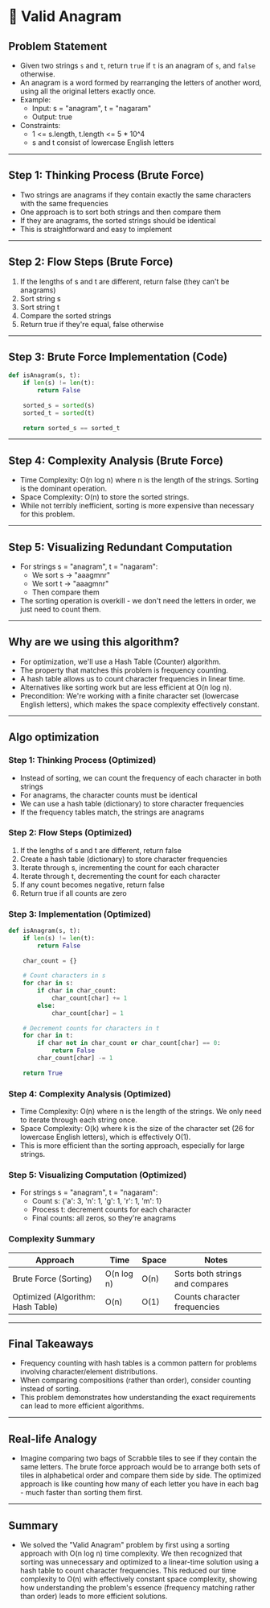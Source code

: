 # 📝 Valid Anagram

## **Problem Statement**

* Given two strings `s` and `t`, return `true` if `t` is an anagram of `s`, and `false` otherwise.
* An anagram is a word formed by rearranging the letters of another word, using all the original letters exactly once.
* Example:
  * Input: s = "anagram", t = "nagaram"
  * Output: true
* Constraints:
  * 1 <= s.length, t.length <= 5 * 10^4
  * s and t consist of lowercase English letters

---

## **Step 1: Thinking Process (Brute Force)**

* Two strings are anagrams if they contain exactly the same characters with the same frequencies
* One approach is to sort both strings and then compare them
* If they are anagrams, the sorted strings should be identical
* This is straightforward and easy to implement

---

## **Step 2: Flow Steps (Brute Force)**

1. If the lengths of s and t are different, return false (they can't be anagrams)
2. Sort string s
3. Sort string t
4. Compare the sorted strings
5. Return true if they're equal, false otherwise

---

## **Step 3: Brute Force Implementation (Code)**

```python
def isAnagram(s, t):
    if len(s) != len(t):
        return False
    
    sorted_s = sorted(s)
    sorted_t = sorted(t)
    
    return sorted_s == sorted_t
```

---

## **Step 4: Complexity Analysis (Brute Force)**

* Time Complexity: O(n log n) where n is the length of the strings. Sorting is the dominant operation.
* Space Complexity: O(n) to store the sorted strings.
* While not terribly inefficient, sorting is more expensive than necessary for this problem.

---

## **Step 5: Visualizing Redundant Computation**

* For strings s = "anagram", t = "nagaram":
  * We sort s → "aaagmnr"
  * We sort t → "aaagmnr"
  * Then compare them
* The sorting operation is overkill - we don't need the letters in order, we just need to count them.

---

## **Why are we using this algorithm?**

* For optimization, we'll use a Hash Table (Counter) algorithm.
* The property that matches this problem is frequency counting.
* A hash table allows us to count character frequencies in linear time.
* Alternatives like sorting work but are less efficient at O(n log n).
* Precondition: We're working with a finite character set (lowercase English letters), which makes the space complexity effectively constant.

---

## **Algo optimization**

### **Step 1: Thinking Process (Optimized)**

* Instead of sorting, we can count the frequency of each character in both strings
* For anagrams, the character counts must be identical
* We can use a hash table (dictionary) to store character frequencies
* If the frequency tables match, the strings are anagrams

### **Step 2: Flow Steps (Optimized)**

1. If the lengths of s and t are different, return false
2. Create a hash table (dictionary) to store character frequencies
3. Iterate through s, incrementing the count for each character
4. Iterate through t, decrementing the count for each character
5. If any count becomes negative, return false
6. Return true if all counts are zero

### **Step 3: Implementation (Optimized)**

```python
def isAnagram(s, t):
    if len(s) != len(t):
        return False
    
    char_count = {}
    
    # Count characters in s
    for char in s:
        if char in char_count:
            char_count[char] += 1
        else:
            char_count[char] = 1
    
    # Decrement counts for characters in t
    for char in t:
        if char not in char_count or char_count[char] == 0:
            return False
        char_count[char] -= 1
    
    return True
```

### **Step 4: Complexity Analysis (Optimized)**

* Time Complexity: O(n) where n is the length of the strings. We only need to iterate through each string once.
* Space Complexity: O(k) where k is the size of the character set (26 for lowercase English letters), which is effectively O(1).
* This is more efficient than the sorting approach, especially for large strings.

### **Step 5: Visualizing Computation (Optimized)**

* For strings s = "anagram", t = "nagaram":
  * Count s: {'a': 3, 'n': 1, 'g': 1, 'r': 1, 'm': 1}
  * Process t: decrement counts for each character
  * Final counts: all zeros, so they're anagrams

### **Complexity Summary**

| Approach | Time | Space | Notes |
|---|---|---|---|
| Brute Force (Sorting) | O(n log n) | O(n) | Sorts both strings and compares |
| Optimized (Algorithm: Hash Table) | O(n) | O(1) | Counts character frequencies |

---

## **Final Takeaways**

* Frequency counting with hash tables is a common pattern for problems involving character/element distributions.
* When comparing compositions (rather than order), consider counting instead of sorting.
* This problem demonstrates how understanding the exact requirements can lead to more efficient algorithms.

---

## **Real-life Analogy**

* Imagine comparing two bags of Scrabble tiles to see if they contain the same letters. The brute force approach would be to arrange both sets of tiles in alphabetical order and compare them side by side. The optimized approach is like counting how many of each letter you have in each bag - much faster than sorting them first.

---

## **Summary**

* We solved the "Valid Anagram" problem by first using a sorting approach with O(n log n) time complexity. We then recognized that sorting was unnecessary and optimized to a linear-time solution using a hash table to count character frequencies. This reduced our time complexity to O(n) with effectively constant space complexity, showing how understanding the problem's essence (frequency matching rather than order) leads to more efficient solutions. 